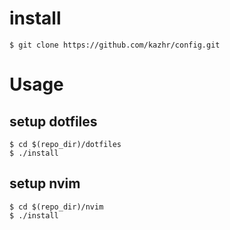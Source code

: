 # install
```
$ git clone https://github.com/kazhr/config.git
```

# Usage
## setup dotfiles
```
$ cd $(repo_dir)/dotfiles
$ ./install
```

## setup nvim
```
$ cd $(repo_dir)/nvim
$ ./install
```
